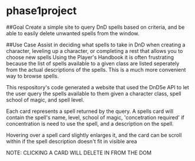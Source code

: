 # phase1project

##Goal
Create a simple site to query DnD spells based on criteria, 
  and be able to easily delete unwanted spells from the window.

##Use Case
  Assist in deciding what spells to take in DnD when creating 
    a character, leveling up a character, or completing a rest
    that allows you to choose new spells
   Using the Player's Handbook it is often frustrating because
    the list of spells available to a given class are listed
    seperately from the actual descriptions of the spells. This 
    is a much more convenient way to browse spells.

This respository's code generated a website that used the DnD5e API
  to let the user query the spells available to them given a 
  character class, spell school of magic, and spell level.
  
Each card represents a spell returned by the query.
  A spells card will contain the spell's name, level,
  school of magic, 'concetration required' if concentration
  is need to use the spell, and a description on the spell.
  
Hovering over a spell card slightly enlarges it, and
  the card can be scroll within if the spell description
  doesn't fit in visible area
  
 NOTE: CLICKING A CARD WILL DELETE IN FROM THE DOM
 
